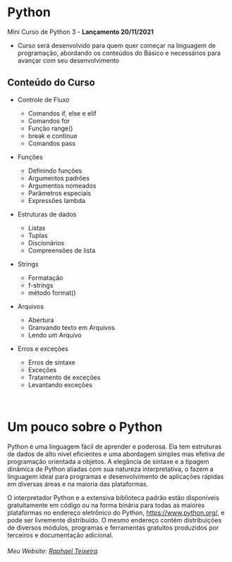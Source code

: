 # Python
Mini Curso de Python 3 - **Lançamento 20/11/2021**

* Curso será desenvolvido para quem quer começar na linguagem de programação, abordando os conteúdos do Básico e necessários para avançar com seu desenvolvimento

## Conteúdo do Curso

* Controle de Fluxo
  * Comandos if, else e elif
  * Comandos for
  * Função range()
  * break e continue
  * Comandos pass

* Funções
  * Definindo funções
  * Argumentos padrões
  * Argumentos nomeados
  * Parâmetros especiais
  * Expressões lambda

* Estruturas de dados
  * Listas
  * Tuplas
  * Discionários
  * Compreensões de lista
  
* Strings
  * Formatação
  * f-strings
  * método format()

* Arquivos
  * Abertura
  * Granvando texto em Arquivos
  * Lendo um Arquivo
  
* Erros e exceções
  * Erros de sintaxe
  * Exceções
  * Tratamento de exceções
  * Levantando exceções


<br>
  
# Um pouco sobre o Python
      
  



Python é uma linguagem fácil de aprender e poderosa. Ela tem estruturas de dados de alto nível eficientes e uma abordagem simples mas efetiva de programação orientada a objetos. A elegância de sintaxe e a tipagem dinâmica de Python aliadas com sua natureza interpretativa, o fazem a linguagem ideal para programas e desenvolvimento de aplicações rápidas em diversas áreas e na maioria das plataformas.


O interpretador Python e a extensiva biblioteca padrão estão disponíveis gratuitamente em código ou na forma binária para todas as maiores plataformas no endereço eletrônico do Python, https://www.python.org/, e pode ser livremente distribuído. O mesmo endereço contém distribuições de diversos módulos, programas e ferramentas gratuitos produzidos por terceiros e documentação adicional.


###### Meu Website: [Raphael Teixeira](https://raphaelteixeira.pt/).

